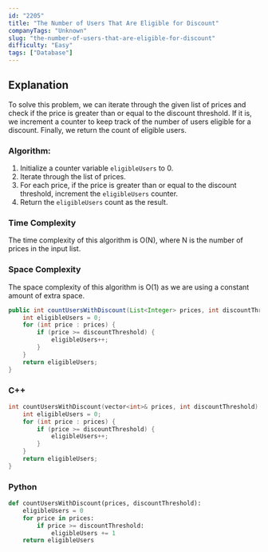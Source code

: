 ```yaml
---
id: "2205"
title: "The Number of Users That Are Eligible for Discount"
companyTags: "Unknown"
slug: "the-number-of-users-that-are-eligible-for-discount"
difficulty: "Easy"
tags: ["Database"]
---
```


## Explanation

To solve this problem, we can iterate through the given list of prices and check if the price is greater than or equal to the discount threshold. If it is, we increment a counter to keep track of the number of users eligible for a discount. Finally, we return the count of eligible users.

### Algorithm:
1. Initialize a counter variable `eligibleUsers` to 0.
2. Iterate through the list of prices.
3. For each price, if the price is greater than or equal to the discount threshold, increment the `eligibleUsers` counter.
4. Return the `eligibleUsers` count as the result.

### Time Complexity
The time complexity of this algorithm is O(N), where N is the number of prices in the input list.

### Space Complexity
The space complexity of this algorithm is O(1) as we are using a constant amount of extra space.
```java
public int countUsersWithDiscount(List<Integer> prices, int discountThreshold) {
    int eligibleUsers = 0;
    for (int price : prices) {
        if (price >= discountThreshold) {
            eligibleUsers++;
        }
    }
    return eligibleUsers;
}
```

### C++
```cpp
int countUsersWithDiscount(vector<int>& prices, int discountThreshold) {
    int eligibleUsers = 0;
    for (int price : prices) {
        if (price >= discountThreshold) {
            eligibleUsers++;
        }
    }
    return eligibleUsers;
}
```

### Python
```python
def countUsersWithDiscount(prices, discountThreshold):
    eligibleUsers = 0
    for price in prices:
        if price >= discountThreshold:
            eligibleUsers += 1
    return eligibleUsers
```